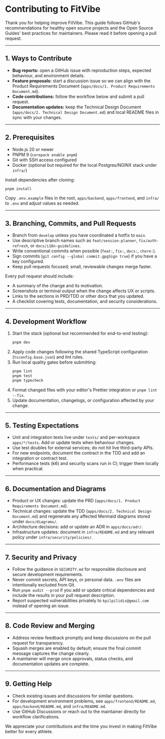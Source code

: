# Contributing to FitVibe

Thank you for helping improve FitVibe. This guide follows GitHub's recommendations for healthy open source projects and the Open Source Guides' best practices for maintainers. Please read it before opening a pull request.

---

## 1. Ways to Contribute

- **Bug reports:** open a GitHub issue with reproduction steps, expected behaviour, and environment details.  
- **Feature proposals:** start a discussion issue so we can align with the Product Requirements Document (`apps/docs/1. Product Requirements Document.md`).  
- **Code contributions:** follow the workflow below and submit a pull request.  
- **Documentation updates:** keep the Technical Design Document (`apps/docs/2. Technical Design Document.md`) and local README files in sync with your changes.

---

## 2. Prerequisites

- Node.js 20 or newer  
- PNPM 9 (`corepack enable pnpm`)  
- Git with SSH access configured  
- Docker (optional but required for the local Postgres/NGINX stack under `infra/`)

Install dependencies after cloning:

```bash
pnpm install
```

Copy `.env.example` files in the root, `apps/backend`, `apps/frontend`, and `infra/` to `.env` and adjust values as needed.

---

## 3. Branching, Commits, and Pull Requests

- Branch from `develop` unless you have coordinated a hotfix to `main`.  
- Use descriptive branch names such as `feat/session-planner`, `fix/auth-refresh`, or `docs/i18n-guidelines`.  
- Write conventional commits when possible (`feat:`, `fix:`, `docs:`, `chore:`).  
- Sign commits (`git config --global commit.gpgSign true`) if you have a key configured.  
- Keep pull requests focused; small, reviewable changes merge faster.

Every pull request should include:

- A summary of the change and its motivation.  
- Screenshots or terminal output when the change affects UX or scripts.  
- Links to the sections in PRD/TDD or other docs that you updated.  
- A checklist covering tests, documentation, and security considerations.

---

## 4. Development Workflow

1. Start the stack (optional but recommended for end-to-end testing):
   ```bash
   pnpm dev
   ```
2. Apply code changes following the shared TypeScript configuration (`tsconfig.base.json`) and lint rules.
3. Run local quality gates before submitting:
   ```bash
   pnpm lint
   pnpm test
   pnpm typecheck
   ```
4. Format changed files with your editor's Prettier integration or `pnpm lint --fix`.
5. Update documentation, changelogs, or configuration affected by your change.

---

## 5. Testing Expectations

- Unit and integration tests live under `tests/` and per-workspace `apps/*/tests`. Add or update tests when behaviour changes.  
- Use test doubles for external services; do not hit live third-party APIs.  
- For new endpoints, document the contract in the TDD and add an integration or contract test.  
- Performance tests (k6) and security scans run in CI; trigger them locally when practical.

---

## 6. Documentation and Diagrams

- Product or UX changes: update the PRD (`apps/docs/1. Product Requirements Document.md`).  
- Technical changes: update the TDD (`apps/docs/2. Technical Design Document.md`) and regenerate any affected Mermaid diagrams stored under `docs/diagrams/`.  
- Architecture decisions: add or update an ADR in `apps/docs/adr/`.  
- Infrastructure updates: document in `infra/README.md` and any relevant policy under `infra/security/policies/`.

---

## 7. Security and Privacy

- Follow the guidance in `SECURITY.md` for responsible disclosure and secure development requirements.  
- Never commit secrets, API keys, or personal data. `.env` files are intentionally excluded from Git.  
- Run `pnpm audit --prod` if you add or update critical dependencies and include the results in your pull request description.  
- Report suspected vulnerabilities privately to `kpilpilidis@gmail.com` instead of opening an issue.

---

## 8. Code Review and Merging

- Address review feedback promptly and keep discussions on the pull request for transparency.  
- Squash merges are enabled by default; ensure the final commit message captures the change clearly.  
- A maintainer will merge once approvals, status checks, and documentation updates are complete.

---

## 9. Getting Help

- Check existing issues and discussions for similar questions.  
- For development environment problems, see `apps/frontend/README.md`, `apps/backend/README.md`, and `infra/README.md`.  
- Use GitHub Discussions or reach out to the maintainer directly for workflow clarifications.

We appreciate your contributions and the time you invest in making FitVibe better for every athlete.
